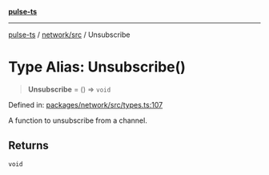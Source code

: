 [**pulse-ts**](../../../README.md)

***

[pulse-ts](../../../README.md) / [network/src](../README.md) / Unsubscribe

# Type Alias: Unsubscribe()

> **Unsubscribe** = () => `void`

Defined in: [packages/network/src/types.ts:107](https://github.com/jlehett/pulse-ts/blob/4869ef2c4af7bf37d31e2edd2d6d1ba148133fb2/packages/network/src/types.ts#L107)

A function to unsubscribe from a channel.

## Returns

`void`
